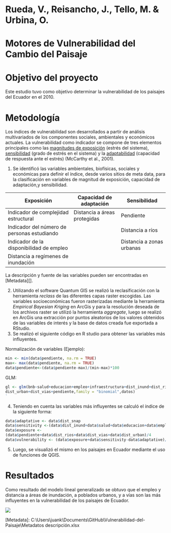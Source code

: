# Rueda, V., Reisancho, J., Tello, M. & Urbina, O.
# **Motores de Vulnerabilidad del Cambio del Paisaje**
# Objetivo del proyecto
Este estudio tuvo como objetivo determinar la vulnerabilidad de los paisajes del Ecuador en el 2010.
# Metodología
Los índices de vulnerabilidad son desarrollados a partir de análisis multivariados de los componentes sociales, ambientales y económicos actuales. La vulnerabilidad como indicador se compone de tres elementos principales como las <u>magnitudes de exposición</u> (estrés del sistema), <u>sensibilidad</u> (grado de estrés en el sistema) y la <u>adaptabilidad</u> (capacidad de respuesta ante el estrés) (McCarthy et al., 2001).

1. Se identificó las variables ambientales, biofísicas, sociales y económicas para definir el índice, desde varios sitios de meta data, para la clasificación en variables de magnitud de exposición, capacidad de adaptación,y sensibilidad.

| Exposición                                  | Capacidad de adaptación      | Sensibilidad              |
| ------------------------------------------- | ---------------------------- | ------------------------- |
| Indicador de complejidad estructural        | Distancia a áreas protegidas | Pendiente                 |
| Indicador del número de personas estudiando |                              | Distancia a ríos          |
| Indicador de la disponibilidad de empleo    |                              | Distancia a zonas urbanas |
| Distancia a regímenes de inundación         |                              |                           |



La descripción y fuente de las variables pueden ser encontradas en [Metadata][].

2. Utilizando el software Quantum GIS se realizó la reclasificación con la herramienta *reclass* de las diferentes capas raster escogidas. Las variables socioeconómicas fueron rasterizadas mediante la herramienta *Empirical Bayesian Kriging* en ArcGis y para la resolución deseada de los archivos raster se utilizó la herramienta *aggregate*, luego se realizó en ArcGis una extracción por puntos aleatorios de los valores obtenidos de las variables de interés y la base de datos creada fue exportada a RStudio.
3. Se realizó el siguiente código en R studio para obtener las variables más
   influyentes.

Normalización de variables (Ejemplo):

```R
min <- min(data$pendiente, na.rm = TRUE) 
max<- max(data$pendiente, na.rm = TRUE)
data$pendiente<-(data$pendiente-max)/(min-max)*100
```

GLM:

```R
gl <- glm(bnb~salud+educacion+empleo+infraestructura+dist_inund+dist_rios+dist_snap+
dist_urban+dist_vias+pendiente,family = "binomial",datos)
`
```

4. Teniendo en cuenta las variables más influyentes se calculó el índice de la siguiente forma:

```R
data$adaptative <- data$dist_snap
data$sensitivity <-(data$dist_inund+data$salud+data$educacion+data$empleo+data$infraestructura)/5
data$exposure <-
(data$pendiente+data$dist_rios+data$dist_vias+data$dist_urban)/4
data$vulnerability <- (data$exposure+data$sensitivity-data$adaptative)/3
```

5. Luego, se visualizó el mismo en los paisajes en Ecuador mediante el uso de
   funciones de QGIS.

# Resultados
Como resultado del modelo lineal generalizado se obtuvo que el empleo y distancia a áreas de inundación, a poblados urbanos, y a vías son las más influyentes en la vulnerabilidad de los paisajes de Ecuador.

![](C:\Users\juank\Documents\GitHub\Vulnerabilidad-del-Paisaje\Vulnerability_map.png)



[Metadata]: C:\Users\juank\Documents\GitHub\Vulnerabilidad-del-Paisaje\Metadatos descripción.xlsx